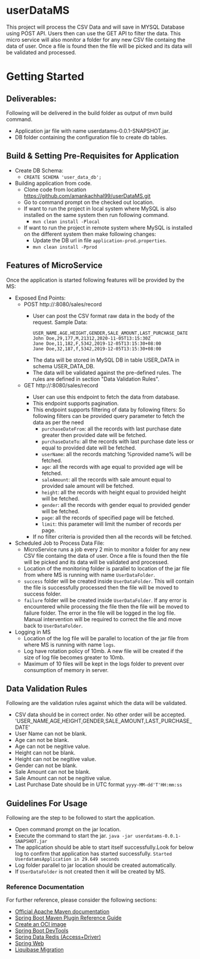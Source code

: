 # userDataMS
This project will process the CSV Data and will save in MYSQL Database using POST API. 
Users then can use the GET API to filter the data.
This micro service will also monitor a folder for any new CSV file containg the data of user. Once a file is found then the file will be picked and its data will be validated and processed.

# Getting Started
## Deliverables:
Following will be delivered in the build folder as output of mvn build command.
* Application jar file with name userdatams-0.0.1-SNAPSHOT.jar.
* DB folder containing the configuration file to create db tables.

## Build & Setting Pre-Requisites for Application
* Create DB Schema: 
	* `CREATE SCHEMA 'user_data_db';`
* Building application from code.
	* Clone code from location https://github.com/amankachhal99/userDataMS.git
	* Go to command prompt on the checked out location.
	* If want to run the project in local system where MySQL is also installed on the same system then run following command.
		* `mvn clean install -Plocal`
	* If want to run the project in remote system where MySQL is installed on the different system then make following changes:
		* Update the DB url in file `application-prod.properties`.
		* `mvn clean install -Pprod`

## Features of MicroService
Once the application is started following features will be provided by the MS:
* Exposed End Points:
	* POST http://<IP Address or HOSTNAME>:8080/sales/record
		* User can post the CSV format raw data in the body of the request. Sample Data:
			```
			USER_NAME,AGE,HEIGHT,GENDER,SALE_AMOUNT,LAST_PURCHASE_DATE
			John Doe,29,177,M,21312,2020-11-05T13:15:30Z
			Jane Doe,11,182,F,5342,2019-12-05T13:15:30+08:00
			Jane Doe,32,187,f,5342,2019-12-05T13:15:30+08:00
			```
		* The data will be stored in MySQL DB in table USER_DATA in schema USER_DATA_DB.
		* The data will be validated against the pre-defined rules. The rules are defined in section "Data Validation Rules".
	* GET http://<IP Address or HOSTNAME>:8080/sales/record
		* User can use this endpoint to fetch the data from database.
		* This endpoint supports pagination.
		* This endpoint supports filtering of data by following filters: So following filters can be provided query parameter to fetch the data as per the need
			* `purchaseDateFrom`: all the records with last purchase date greater then provided date will be fetched.
			* `purchaseDateTo`: all the records with last purchase date less or equal to provided date will be fetched.
			* `userName`: all the records matching %provided name% will be fetched. 
			* `age`: all the records with age equal to provided age will be fetched. 
			* `saleAmount`: all the records with sale amount equal to provided sale amount will be fetched. 
			* `height`: all the records with height equal to provided height will be fetched. 
			* `gender`: all the records with gender equal to provided gender will be fetched. 
			* `page`: all the records of specified page will be fetched. 
			* `limit`: this parameter will limit the number of records per page. 
		* If no filter criteria is provided then all the records will be fetched.
* Scheduled Job to Process Data File:
	* MicroService runs a job every 2 min to monitor a folder for any new CSV file containg the data of user. Once a file is found then the file will be picked and its data will be validated and processed. 
	* Location of the monitoring folder is parallel to location of the jar file from where MS is running with name `UserDataFolder`.
	* `success` folder will be created inside `UserDataFolder`. This will contain the file is successfully processed then the file will be moved to success folder.
	* `failure` folder will be created inside `UserDataFolder`. If any error is encountered while processing the file then the file will be moved to failure folder. The error in the file will be logged in the log file. Manual intervention will be required to correct the file and move back to `UserDataFolder`.
* Logging in MS
	* Location of the log file will be parallel to location of the jar file from where MS is running with name `logs`.
	* Log have rotation policy of 10mb. A new file will be created if the size of log file becomes greater to 10mb.
	* Maximum of 10 files will be kept in the logs folder to prevent over consumption of memory in server.
## Data Validation Rules
Following are the validation rules against which the data will be validated.
* CSV data should be in correct order. No other order will be accepted.
'USER_NAME,AGE,HEIGHT,GENDER,SALE_AMOUNT,LAST_PURCHASE_DATE'
* User Name can not be blank.
* Age can not be blank.
* Age can not be negitive value.
* Height can not be blank.
* Height can not be negitive value.
* Gender can not be blank.
* Sale Amount can not be blank.
* Sale Amount can not be negitive value.
* Last Purchase Date should be in UTC format `yyyy-MM-dd'T'HH:mm:ss`

## Guidelines For Usage
Following are the step to be followed to start the application.
* Open command prompt on the jar location. 
* Execute the command to start the jar.
	`java -jar userdatams-0.0.1-SNAPSHOT.jar`
* The application should be able to start itself successfully.Look for below log to confirm that application has started successfully.
`Started UserdatamsApplication in 29.649 seconds`
* Log folder parallel to jar location should be created automatically.
* If `UserDataFolder` is not created then it will be created by MS. 

### Reference Documentation
For further reference, please consider the following sections:

* [Official Apache Maven documentation](https://maven.apache.org/guides/index.html)
* [Spring Boot Maven Plugin Reference Guide](https://docs.spring.io/spring-boot/docs/2.3.1.RELEASE/maven-plugin/reference/html/)
* [Create an OCI image](https://docs.spring.io/spring-boot/docs/2.3.1.RELEASE/maven-plugin/reference/html/#build-image)
* [Spring Boot DevTools](https://docs.spring.io/spring-boot/docs/2.3.1.RELEASE/reference/htmlsingle/#using-boot-devtools)
* [Spring Data Redis (Access+Driver)](https://docs.spring.io/spring-boot/docs/2.3.1.RELEASE/reference/htmlsingle/#boot-features-redis)
* [Spring Web](https://docs.spring.io/spring-boot/docs/2.3.1.RELEASE/reference/htmlsingle/#boot-features-developing-web-applications)
* [Liquibase Migration](https://docs.spring.io/spring-boot/docs/2.3.1.RELEASE/reference/htmlsingle/#howto-execute-liquibase-database-migrations-on-startup)